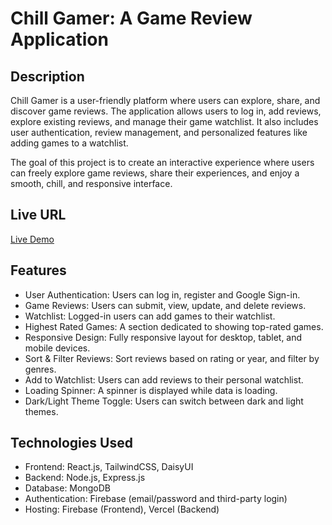 # Chill Gamer: A Game Review Application

## Description
Chill Gamer is a user-friendly platform where users can explore, share, and discover game reviews. The application allows users to log in, add reviews, explore existing reviews, and manage their game watchlist. It also includes user authentication, review management, and personalized features like adding games to a watchlist.

The goal of this project is to create an interactive experience where users can freely explore game reviews, share their experiences, and enjoy a smooth, chill, and responsive interface.

## Live URL
[Live Demo](https://chill-game-3f796.web.app/)



## Features


- User Authentication: Users can log in, register and Google Sign-in.
- Game Reviews: Users can submit, view, update, and delete reviews.
- Watchlist: Logged-in users can add games to their watchlist.
- Highest Rated Games: A section dedicated to showing top-rated games.
- Responsive Design: Fully responsive layout for desktop, tablet, and mobile devices.
- Sort & Filter Reviews: Sort reviews based on rating or year, and filter by genres.
- Add to Watchlist: Users can add reviews to their personal watchlist.
- Loading Spinner: A spinner is displayed while data is loading.
- Dark/Light Theme Toggle: Users can switch between dark and light themes.



## Technologies Used

- Frontend: React.js, TailwindCSS, DaisyUI
- Backend: Node.js, Express.js
- Database: MongoDB
- Authentication: Firebase (email/password and third-party login)
- Hosting: Firebase (Frontend), Vercel (Backend)

